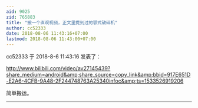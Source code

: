 ```yaml
---
aid: 9025
zid: 765883
title: "搬一个直观视频，正文里提到过的颚式破碎机"
author: cc52333
date: 2018-08-06 11:43:16+07:00
lastmod: 2018-08-06 11:43:00+07:00
---
```


cc52333 于 2018-8-6 11:43:16 发表了：

http://www.bilibili.com/video/av27145439?share_medium=android&amp;share_source=copy_link&amp;bbid=917E651D-E2A6-4CFB-9A48-2F244748763A25340infoc&amp;ts=1533526919206

简单搬运。

---

